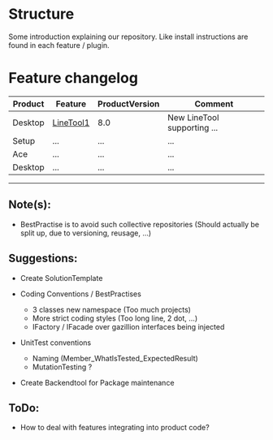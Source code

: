 # Structure

Some introduction explaining our repository. Like install instructions are found in each feature / plugin.

# Feature changelog
|Product|Feature|ProductVersion|Comment|
|---|---|---|---|
|Desktop|[LineTool1](https://github.com/SBuder/Structure/tree/master/Desktop/LineTool1)|8.0|New LineTool supporting ...|
|Setup| ... | ... | ... |
|Ace| ... | ... | ... |
|Desktop| ... | ... | ... |
___

## Note(s):
- BestPractise is to avoid such collective repositories (Should actually be split up, due to versioning, reusage, ...)

## Suggestions:
- Create SolutionTemplate

- Coding Conventions / BestPractises
  - 3 classes new namespace (Too much projects)
  - More strict coding styles (Too long line, 2 dot, ...)
  - IFactory / IFacade over gazillion interfaces being injected

- UnitTest conventions
  - Naming (Member_WhatIsTested_ExpectedResult)
  - MutationTesting ?

- Create Backendtool for Package maintenance

## ToDo:
- How to deal with features integrating into product code?
